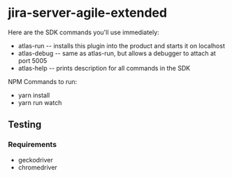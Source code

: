 # jira-server-agile-extended

Here are the SDK commands you'll use immediately:

- atlas-run -- installs this plugin into the product and starts it on localhost
- atlas-debug -- same as atlas-run, but allows a debugger to attach at port 5005
- atlas-help -- prints description for all commands in the SDK

NPM Commands to run:

- yarn install
- yarn run watch

## Testing

### Requirements

- geckodriver
- chromedriver
